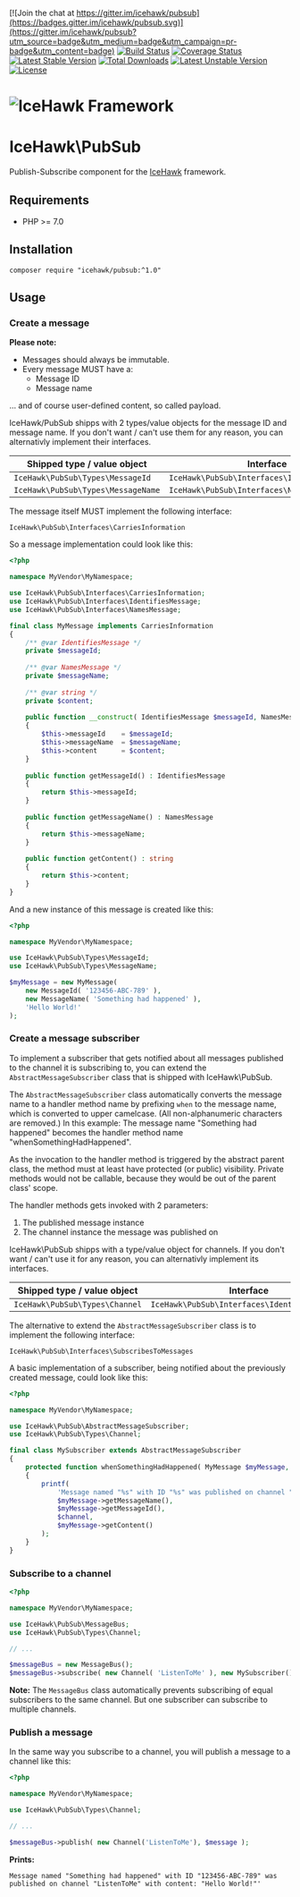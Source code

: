 [![Join the chat at https://gitter.im/icehawk/pubsub](https://badges.gitter.im/icehawk/pubsub.svg)](https://gitter.im/icehawk/pubsub?utm_source=badge&utm_medium=badge&utm_campaign=pr-badge&utm_content=badge)
[![Build Status](https://travis-ci.org/icehawk/pubsub.svg?branch=master)](https://travis-ci.org/icehawk/pubsub)
[![Coverage Status](https://coveralls.io/repos/github/icehawk/pubsub/badge.svg?branch=master)](https://coveralls.io/github/icehawk/pubsub?branch=master)
[![Latest Stable Version](https://poser.pugx.org/icehawk/pubsub/v/stable)](https://packagist.org/packages/icehawk/pubsub) 
[![Total Downloads](https://poser.pugx.org/icehawk/pubsub/downloads)](https://packagist.org/packages/icehawk/pubsub) 
[![Latest Unstable Version](https://poser.pugx.org/icehawk/pubsub/v/unstable)](https://packagist.org/packages/icehawk/pubsub) 
[![License](https://poser.pugx.org/icehawk/pubsub/license)](https://packagist.org/packages/icehawk/pubsub)

# ![IceHawk Framework](https://icehawk.github.io/images/Logo-Flying-Tail-White.png)

# IceHawk\PubSub

Publish-Subscribe component for the [IceHawk](https://github.com/icehawk/icehawk) framework.

## Requirements

- PHP >= 7.0

## Installation

```
composer require "icehawk/pubsub:^1.0"
```

## Usage

### Create a message

**Please note:** 

* Messages should always be immutable.
* Every message MUST have a:
  * Message ID
  * Message name
  
... and of course user-defined content, so called payload. 

IceHawk/PubSub shipps with 2 types/value objects for the message ID and message name.
If you don't want / can't use them for any reason, you can alternativly implement their interfaces.
 
| Shipped type / value object          | Interface                                     |
|--------------------------------------|-----------------------------------------------|
| `IceHawk\PubSub\Types\MessageId`     | `IceHawk\PubSub\Interfaces\IdentifiesMessage` |
| `IceHawk\PubSub\Types\MessageName`   | `IceHawk\PubSub\Interfaces\NamesMessage`      |

The message itself MUST implement the following interface:

`IceHawk\PubSub\Interfaces\CarriesInformation`

So a message implementation could look like this:

```php
<?php

namespace MyVendor\MyNamespace;

use IceHawk\PubSub\Interfaces\CarriesInformation;
use IceHawk\PubSub\Interfaces\IdentifiesMessage;
use IceHawk\PubSub\Interfaces\NamesMessage;

final class MyMessage implements CarriesInformation
{
	/** @var IdentifiesMessage */
	private $messageId;
	
	/** @var NamesMessage */
	private $messageName;
	
	/** @var string */
	private $content;
	
	public function __construct( IdentifiesMessage $messageId, NamesMessage $messageName, string $content ) 
	{
		$this->messageId    = $messageId;
		$this->messageName  = $messageName;
		$this->content      = $content;
	}
	
	public function getMessageId() : IdentifiesMessage 
	{
		return $this->messageId;
	}
	
	public function getMessageName() : NamesMessage 
	{
        return $this->messageName;
	}
	
	public function getContent() : string
	{
		return $this->content;
	}
}
```

And a new instance of this message is created like this:

```php
<?php

namespace MyVendor\MyNamespace;

use IceHawk\PubSub\Types\MessageId;
use IceHawk\PubSub\Types\MessageName;

$myMessage = new MyMessage( 
    new MessageId( '123456-ABC-789' ),
    new MessageName( 'Something had happened' ),
    'Hello World!' 
);
```

### Create a message subscriber

To implement a subscriber that gets notified about all messages published to the channel it is subscribing to, 
you can extend the `AbstractMessageSubscriber` class that is shipped with IceHawk\PubSub.

The `AbstractMessageSubscriber` class automatically converts the message name to a handler method name by prefixing `when` to the message name, 
which is converted to upper camelcase. (All non-alphanumeric characters are removed.)
In this example: The message name "Something had happened" becomes the handler method name "whenSomethingHadHappened".

As the invocation to the handler method is triggered by the abstract parent class, the method must at least have protected (or public) visibility. 
Private methods would not be callable, because they would be out of the parent class' scope.

The handler methods gets invoked with 2 parameters:

1. The published message instance
2. The channel instance the message was published on

IceHawk\PubSub shipps with a type/value object for channels.
If you don't want / can't use it for any reason, you can alternativly implement its interfaces.
 
| Shipped type / value object          | Interface                                     |
|--------------------------------------|-----------------------------------------------|
| `IceHawk\PubSub\Types\Channel`       | `IceHawk\PubSub\Interfaces\IdentifiesChannel` |

The alternative to extend the `AbstractMessageSubscriber` class is to implement the following interface:

`IceHawk\PubSub\Interfaces\SubscribesToMessages`

A basic implementation of a subscriber, being notified about the previously created message, could look like this:

```php
<?php

namespace MyVendor\MyNamespace;

use IceHawk\PubSub\AbstractMessageSubscriber;
use IceHawk\PubSub\Types\Channel;

final class MySubscriber extends AbstractMessageSubscriber
{
	protected function whenSomethingHadHappened( MyMessage $myMessage, Channel $channel )
	{
		printf(
		    'Message named "%s" with ID "%s" was published on channel "%" with content: "%s"',
		    $myMessage->getMessageName(),
		    $myMessage->getMessageId(),
		    $channel,
		    $myMessage->getContent()
		);
	}
}
```

### Subscribe to a channel

```php
<?php

namespace MyVendor\MyNamespace;

use IceHawk\PubSub\MessageBus;
use IceHawk\PubSub\Types\Channel;

// ...

$messageBus = new MessageBus();
$messageBus->subscribe( new Channel( 'ListenToMe' ), new MySubscriber() );

```

**Note:** The `MessageBus` class automatically prevents subscribing of equal subscribers to the same channel. 
But one subscriber can subscribe to multiple channels.

### Publish a message

In the same way you subscribe to a channel, you will publish a message to a channel like this:

```php
<?php

namespace MyVendor\MyNamespace;

use IceHawk\PubSub\Types\Channel;

// ...

$messageBus->publish( new Channel('ListenToMe'), $message );

```

**Prints:**

```
Message named "Something had happened" with ID "123456-ABC-789" was published on channel "ListenToMe" with content: "Hello World!"'
```

